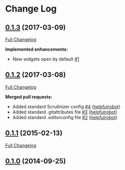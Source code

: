 # Change Log

## [0.1.3](https://github.com/webbuilders-group/silverstripe-collapsiblewidgets/tree/0.1.3) (2017-03-09)
[Full Changelog](https://github.com/webbuilders-group/silverstripe-collapsiblewidgets/compare/0.1.2...0.1.3)

**Implemented enhancements:**

- New widgets open by default [\#1](https://github.com/webbuilders-group/silverstripe-collapsiblewidgets/issues/1)

## [0.1.2](https://github.com/webbuilders-group/silverstripe-collapsiblewidgets/tree/0.1.2) (2017-03-08)
[Full Changelog](https://github.com/webbuilders-group/silverstripe-collapsiblewidgets/compare/0.1.1...0.1.2)

**Merged pull requests:**

- Added standard Scrutinizer config [\#4](https://github.com/webbuilders-group/silverstripe-collapsiblewidgets/pull/4) ([helpfulrobot](https://github.com/helpfulrobot))
- Added standard .gitattributes file [\#3](https://github.com/webbuilders-group/silverstripe-collapsiblewidgets/pull/3) ([helpfulrobot](https://github.com/helpfulrobot))
- Added standard .editorconfig file [\#2](https://github.com/webbuilders-group/silverstripe-collapsiblewidgets/pull/2) ([helpfulrobot](https://github.com/helpfulrobot))

## [0.1.1](https://github.com/webbuilders-group/silverstripe-collapsiblewidgets/tree/0.1.1) (2015-02-13)
[Full Changelog](https://github.com/webbuilders-group/silverstripe-collapsiblewidgets/compare/0.1.0...0.1.1)

## [0.1.0](https://github.com/webbuilders-group/silverstripe-collapsiblewidgets/tree/0.1.0) (2014-09-25)
